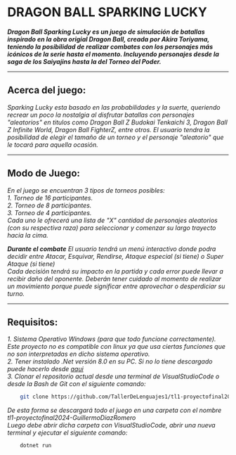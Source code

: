 # DRAGON BALL SPARKING LUCKY

***Dragon Ball Sparking Lucky es un juego de simulación de batallas inspirado en la obra origial Dragon Ball, creada por Akira Toriyama, teniendo la posibilidad de realizar combates con los personajes más icónicos de la serie hasta el momento. Incluyendo personajes desde la saga de los Saiyajins hasta la del Torneo del Poder.***

---

## Acerca del juego:
*Sparking Lucky esta basado en las probabilidades y la suerte, queriendo recrear un poco la nostalgia al disfrutar batallas con personajes "aleatorios" en titulos como Dragon Ball Z Budokai Tenkaichi 3, Dragon Ball Z Infinite World, Dragon Ball FighterZ, entre otros. El usuario tendra la posibilidad de elegir el tamaño de un torneo y el personaje "aleatorio" que le tocará para aquella ocasión.*

---

## Modo de Juego:
*En el juego se encuentran 3 tipos de torneos posibles:*  
*1. Torneo de 16 participantes.*  
*2. Torneo de 8 participantes.*  
*3. Torneo de 4 participantes.*  
*Cada uno le ofrecerá una lista de "X" cantidad de personajes aleatorios (con su respectiva raza) para seleccionar y comenzar su largo trayecto hacia la cima.*  

***Durante el combate***
*El usuario tendrá un menú interactivo donde podra decidir entre Atacar, Esquivar, Rendirse, Ataque especial (si tiene) o Super Ataque (si tiene)*  
*Cada decisión tendrá su impacto en la partida y cada error puede llevar a recibir daño del oponente. Deberán tener cuidado al momento de realizar un movimiento porque puede significar entre aprovechar o desperdiciar su turno.*  

---

## Requisitos:
*1. Sistema Operativo Windows (para que todo funcione correctamente). Este proyecto no es compatible con linux ya que usa ciertas funciones que no son interpretadas en dicho sistema operativo.*  
*2. Tener instalado .Net versión 8.0 en su PC. Si no lo tiene descargado puede hacerlo desde [aqui](https://dotnet.microsoft.com/en-us/download/dotnet/8.0)*  
*3. Clonar el repositorio actual desde una terminal de VisualStudioCode o desde la Bash de Git con el siguiente comando:*  
``` bash
    git clone https://github.com/TallerDeLenguajes1/tl1-proyectofinal2024-GuillermoDiazRomero
``` 
*De esta forma se descargará todo el juego en una carpeta con el nombre tl1-proyectofinal2024-GuillermoDiazRomero*  
*Luego debe abrir dicha carpeta con VisualStudioCode, abrir una nueva terminal y ejecutar el siguiente comando:*  
``` bash
    dotnet run
```


